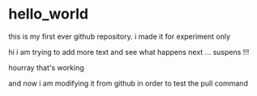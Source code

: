 # hello_world
this is my first ever github repository. i made it for experiment only

hi i am trying to add more text and see what happens next ... suspens !!!

hourray that's working


and now i am modifying it from github in order to test the pull command
